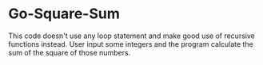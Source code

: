 # Go-Square-Sum

This code doesn't use any loop statement and make good use of recursive functions instead.
User input some integers and the program calculate the sum of the square of those numbers.
